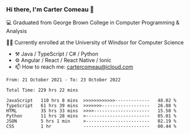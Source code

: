 ### Hi there, I'm Carter Comeau 👋

💻 Graduated from George Brown College in Computer Programming & Analysis

🙋‍♂️ Currently enrolled at the University of Windsor for Computer Science

- ⚒️ Java / TypeScript / C# / Python
- ⚙️ Angular / React / React Native / Ionic
- 📫 How to reach me: cartercomeau@icloud.com

<!--START_SECTION:waka-->

```text
From: 21 October 2021 - To: 23 October 2022

Total Time: 229 hrs 22 mins

JavaScript   110 hrs 8 mins  >>>>>>>>>>>>-------------   48.02 %
TypeScript   61 hrs 39 mins  >>>>>>>------------------   26.88 %
HTML         35 hrs 33 mins  >>>>---------------------   15.50 %
Python       11 hrs 28 mins  >------------------------   05.01 %
JSON         5 hrs 1 min     >------------------------   02.19 %
CSS          1 hr            -------------------------   00.44 %
```

<!--END_SECTION:waka-->

